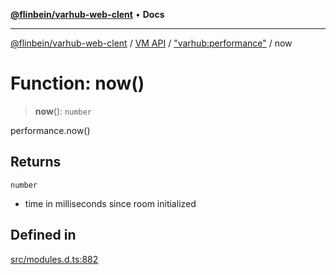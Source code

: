 [**@flinbein/varhub-web-clent**](../../../../README.md) • **Docs**

***

[@flinbein/varhub-web-clent](../../../../README.md) / [VM API](../../../README.md) / ["varhub:performance"](../README.md) / now

# Function: now()

> **now**(): `number`

performance.now()

## Returns

`number`

- time in milliseconds since room initialized

## Defined in

[src/modules.d.ts:882](https://github.com/flinbein/varhub-web-client/blob/44cee252b4129e1cf923ce27478727106d4f6662/src/modules.d.ts#L882)
